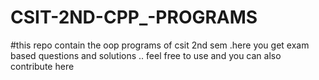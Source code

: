 # CSIT-2ND-CPP_-PROGRAMS
#this repo contain the oop programs of csit 2nd sem .here you get exam based questions and solutions .. feel free to use and you can also contribute here
